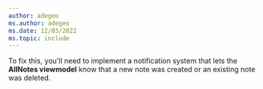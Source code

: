 ```yaml
---
author: adegeo
ms.author: adegeo
ms.date: 12/03/2022
ms.topic: include
---
```


To fix this, you'll need to implement a notification system that lets the **AllNotes viewmodel** know that a new note was created or an existing note was deleted.

